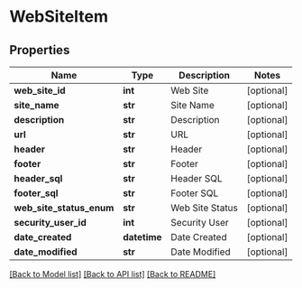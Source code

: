# WebSiteItem

## Properties
Name | Type | Description | Notes
------------ | ------------- | ------------- | -------------
**web_site_id** | **int** | Web Site | [optional] 
**site_name** | **str** | Site Name | [optional] 
**description** | **str** | Description | [optional] 
**url** | **str** | URL | [optional] 
**header** | **str** | Header | [optional] 
**footer** | **str** | Footer | [optional] 
**header_sql** | **str** | Header SQL | [optional] 
**footer_sql** | **str** | Footer SQL | [optional] 
**web_site_status_enum** | **str** | Web Site Status | [optional] 
**security_user_id** | **int** | Security User | [optional] 
**date_created** | **datetime** | Date Created | [optional] 
**date_modified** | **str** | Date Modified | [optional] 

[[Back to Model list]](../README.md#documentation-for-models) [[Back to API list]](../README.md#documentation-for-api-endpoints) [[Back to README]](../README.md)


